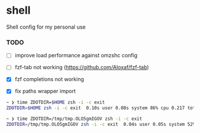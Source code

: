 # shell
Shell config for my personal use


### TODO

- [ ] improve load performance against omzshc config
- [ ] fzf-tab not working (https://github.com/Aloxaf/fzf-tab)
- [x] fzf completions not working
- [x] fix paths wrapper import


```sh
~ ❯ time ZDOTDIR=$HOME zsh -i -c exit
ZDOTDIR=$HOME zsh -i -c exit  0.10s user 0.08s system 86% cpu 0.217 total

~ ❯ time ZDOTDIR=/tmp/tmp.OLO5gmIGOV zsh -i -c exit
ZDOTDIR=/tmp/tmp.OLO5gmIGOV zsh -i -c exit  0.04s user 0.05s system 52% cpu 0.185 total
```

